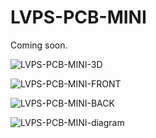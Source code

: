 # LVPS-PCB-MINI

Coming soon.

![LVPS-PCB-MINI-3D](https://github.com/user-attachments/assets/543b3357-0a0c-42d2-8d70-57c261cef91e)

![LVPS-PCB-MINI-FRONT](https://github.com/user-attachments/assets/f955d9b7-aae2-4881-99e9-d28ef7341c09)

![LVPS-PCB-MINI-BACK](https://github.com/user-attachments/assets/3ca76da6-aeb0-4522-b8cd-59c4cdbc5221)

![LVPS-PCB-MINI-diagram](https://github.com/user-attachments/assets/ad29eb46-a076-4973-b624-2667f44e8577)
